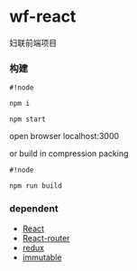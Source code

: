 # wf-react #

妇联前端项目

### 构建 ###


```
#!node

npm i

npm start
```

open browser localhost:3000

or build in compression packing

```
#!node

npm run build
```


### dependent ###

* [React](https://facebook.github.io/react/index.html)
* [React-router](https://github.com/reactjs/react-router)
* [redux](http://redux.js.org/)
* [immutable](https://facebook.github.io/immutable-js/)